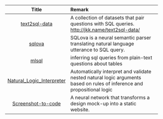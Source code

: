 | Title | Remark |
| :----: | :---- |
|[text2sql-data](https://github.com/jkkummerfeld/text2sql-data)|A collection of datasets that pair questions with SQL queries. http://jkk.name/text2sql-data/|
|[sqlova](https://github.com/naver/sqlova)|SQLova is a neural semantic parser translating natural language utterance to SQL query.|
|[mlsql](https://github.com/paulfitz/mlsql)|inferring sql queries from plain-text questions about tables|
|[Natural_Logic_Interpreter](https://github.com/ParhamP/Natural_Logic_Interpreter)|Automatically interpret and validate nested natural logic arguments based on rules of inference and propositional logic|
|[Screenshot-to-code](https://github.com/emilwallner/Screenshot-to-code)|A neural network that transforms a design mock-up into a static website.|













